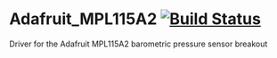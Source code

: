 Adafruit_MPL115A2 [![Build Status](https://travis-ci.com/adafruit/Adafruit_MPL115A2.svg?branch=master)](https://travis-ci.com/adafruit/Adafruit_MPL115A2)
=================

Driver for the Adafruit MPL115A2 barometric pressure sensor breakout
